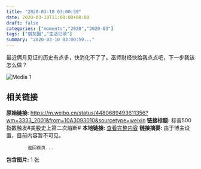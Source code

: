 ```yaml
---
title: "2020-03-10 03:00:59"
date: 2020-03-10T11:00:00+08:00
draft: false
categories: ["moments","2020","2020-03"]
tags: ["朋友圈","生活记录"]
summary: "2020-03-10 03:00:59..."
---
```


最近俩月见证的历史有点多，快消化不了了。巫师财经快给我点点吧，下一步我该怎么做？

![Media 1](/Moments/photos/2020-03-10/202003100300590.jpg)

## 相关链接

**原始链接:** https://m.weibo.cn/status/4480689493611356?wm=3333_2001&from=10A3093010&sourcetype=weixin
**链接标题:** 标普500指数触发#美股史上第二次熔断#
**本地链接:** [查看完整内容](/link_content/2020/03/2020-03-10-1/link_content/)
**链接摘要:** 由于博主设置，目前内容暂不可见。
    
            返回首页...
**包含图片:** 1 张

